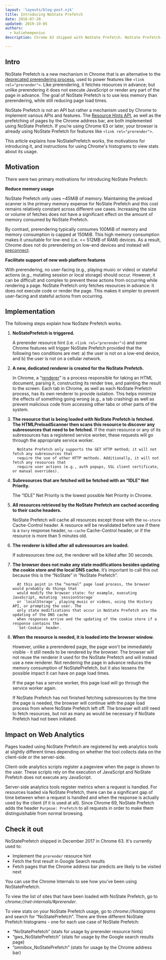 ```yaml
---
layout: 'layouts/blog-post.njk'
title: Introducing NoState Prefetch
date: 2018-07-20
updated: 2019-10-05
authors:
  - katiehempenius
description: Chrome 63 shipped with NoState Prefetch. NoState Prefetch is a mechanism for fetching resources in advance that uses less memory than the deprecated prerendering process.

---
```


## Intro

NoState Prefetch is a new mechanism in Chrome that is an alternative to the [deprecated
prerendering process](https://groups.google.com/a/chromium.org/forum/m/#!msg/Blink-dev/0nSxuuv9bBw/l0pN2tUjCQAJ), used to power features like `<link rel="prerender">`. Like prerendering, it fetches resources in advance; but unlike prerendering
it does not execute JavaScript or render any part of the page in advance. The goal of NoState
Prefetch is to use less memory than prerendering, while still reducing page load times.

NoState Prefetch is not an API but rather a mechanism used by Chrome to implement various APIs
and features. The [Resource Hints API](https://www.w3.org/TR/resource-hints/), as well as the
prefetching of pages by the Chrome address bar, are both
implemented using NoState Prefetch. If you’re using Chrome 63 or later, your browser is already
using NoState Prefetch for features like `<link rel="prerender">`.

This article explains how NoStatePrefetch works, the motivations for introducing it, and
instructions for using Chrome's histograms to view stats about its usage.

## Motivation

There were two primary motivations for introducing NoState Prefetch:

**Reduce memory usage**

NoState Prefetch only uses ~45MiB of memory. Maintaining the preload scanner is the primary
memory expense for NoState Prefetch and this cost remains relatively constant across different
use cases. Increasing the size or volume of fetches does not have a significant effect on the
amount of memory consumed by NoState Prefetch.

By contrast, prerendering typically consumes 100MiB of memory and memory consumption is capped at
150MiB. This high memory consumption makes it unsuitable for low-end (i.e. <= 512MB of RAM)
devices. As a result, Chrome does not do prerendering on low-end devices and instead will
[preconnect](https://www.w3.org/TR/resource-hints/#dfn-preconnect).

**Facilitate support of new web platform features**

With prerendering, no user-facing (e.g., playing music or video) or stateful actions (e.g.,
mutating session or local storage) should occur. However, it can be difficult and complex to
prevent these actions from occurring while rendering a page. NoState Prefetch only fetches
resources in advance: it does not execute code or render the page. This makes it simpler to
prevent user-facing and stateful actions from occurring.

## Implementation

The following steps explain how NoState Prefetch works.

1.  **NoStatePrefetch is triggered.**

    A prerender resource hint (i.e. `<link rel="prerender">`) and some Chrome features will
    trigger NoState Prefetch provided that the following two conditions are met: a) the user is
    not on a low-end device, and b) the user is not on a cellular network.

2.  **A new, dedicated renderer is created for the NoState Prefetch.**

    In Chrome, a
    “[renderer](https://www.chromium.org/developers/design-documents/multi-process-architecture)”
    is a process responsible for taking an HTML document, parsing it,
    constructing its render tree, and painting the result to the screen. Each tab in Chrome, as
    well as each NoState Prefetch process, has its own renderer to provide isolation. This
    helps minimize the effects of something going wrong (e.g., a tab crashing) as well as
    prevent malicious code from accessing other tabs or other parts of the system.

3.  **The resource that is being loaded with NoState Prefetch is fetched. The HTMLPreloadScanner
    then scans this resource to discover any subresources that need to be fetched.**
    If the main resource or any of its subresources has a registered service worker, these requests will go through the appropriate service worker.

          NoState Prefetch only supports the GET HTTP method; it will not fetch any subresources that
          require the use of other HTTP methods. Additionally, it will not fetch any resources that
          require user actions (e.g., auth popups, SSL client certificate, or manual overrides).

4.  **Subresources that are fetched will be fetched with an “IDLE” Net Priority.**

    The “IDLE” Net Priority is the lowest possible Net Priority in Chrome.

5.  **All resources retrieved by the NoState Prefetch are cached according to their cache headers.**

    NoState Prefetch will cache all resources except those with the `no-store` Cache-Control
    header. A resource will be revalidated before use if there is a `Vary` response header,
    `no-cache` Cache-Control header, or if the resource is more than 5 minutes old.

6.  **The renderer is killed after all subresources are loaded.**

    If subresources time out, the renderer will be killed after 30 seconds.

7.  **The browser does not make any state modifications besides updating the cookie store and the
    local DNS cache.**
    It’s important to call this out because this is the “NoState” in “NoState Prefetch”.

          At this point in the “normal” page load process, the browser would probably do things that
          would modify the browser state: for example, executing JavaScript, mutating `sessionStorage`
          or `localStorage`, playing music or videos, using the History API, or prompting the user. The
          only state modifications that occur in NoState Prefetch are the updating of the DNS cache
          when responses arrive and the updating of the cookie store if a response contains the
          `Set-Cookie` header.

8.  **When the resource is needed, it is loaded into the browser window.**

    However, unlike a prerendered page, the page won't be immediately visible - it still needs
    to be rendered by the browser. The browser will not reuse the renderer it used for the
    NoState Prefetch and will instead use a new renderer. Not rendering the page in advance
    reduces the memory consumption of NoStatePrefetch, but it also lessens the possible impact
    it can have on page load times.

    If the page has a service worker, this page load will go through the service worker again.

    If NoState Prefetch has not finished fetching subresources by the time the page is needed,
    the browser will continue with the page load process from where NoState Prefetch left off.
    The browser will still need to fetch resources, but not as many as would be necessary if
    NoState Prefetch had not been initiated.

## Impact on Web Analytics

Pages loaded using NoState Prefetch are registered by web analytics tools at slightly different
times depending on whether the tool collects data on the client-side or the server-side.

Client-side analytics scripts register a pageview when the page is shown to the user. These
scripts rely on the execution of JavaScript and NoState Prefetch does not execute any JavaScript.

Server-side analytics tools register metrics when a request is handled. For resources loaded via
NoState Prefetch, there can be a significant gap of time between when a request is handled and when
the response is actually used by the client (if it is used at all). Since Chrome 69, NoState Prefetch
adds the header `Purpose: Prefetch` to all requests in order to make them distinguishable from
normal browsing.

## Check it out

NoStatePrefetch shipped in December 2017 in Chrome 63. It's currently used to:

- Implement the `prerender` resource hint
- Fetch the first result in Google Search results
- Fetch pages that the Chrome address bar predicts are likely to be visited next

You can use the Chrome Internals to see how you’ve been using NoStatePrefetch.

To view the list of sites that have been loaded with NoState Prefetch, go to
_chrome://net-internals/#prerender_.

To view stats on your NoState Prefetch usage, go to _chrome://histograms_ and search for
“NoStatePrefetch”. There are three different NoState Prefetch histograms - one for each use case
of NoState Prefetch:

- “NoStatePrefetch” (stats for usage by prerender resource hints)
- “gws_NoStatePrefetch” (stats for usage by the Google search results page)
- “omnibox_NoStatePrefetch” (stats for usage by the Chrome address bar)
